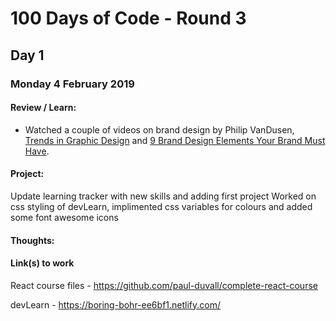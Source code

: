 # 100 Days of Code - Round 3

## Day 1
### Monday 4 February 2019 

#### Review / Learn:
* Watched a couple of videos on brand design by Philip VanDusen, [Trends in Graphic Design](https://www.youtube.com/watch?v=uM7XB0oUP7k) and [9 Brand Design Elements Your Brand Must Have](https://www.youtube.com/watch?v=jB57Pc1W6Ys).

#### Project:
Update learning tracker with new skills and adding first project
Worked on css styling of devLearn, implimented css variables for colours and added some font awesome icons

#### Thoughts:

#### Link(s) to work

React course files - https://github.com/paul-duvall/complete-react-course

devLearn - https://boring-bohr-ee6bf1.netlify.com/

